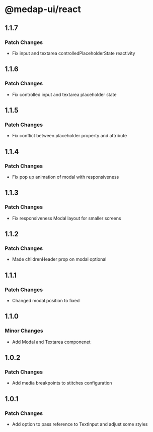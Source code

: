 # @medap-ui/react

## 1.1.7

### Patch Changes

- Fix input and textarea controlledPlaceholderState reactivity

## 1.1.6

### Patch Changes

- Fix controlled input and textarea placeholder state

## 1.1.5

### Patch Changes

- Fix conflict between placeholder property and attribute

## 1.1.4

### Patch Changes

- Fix pop up animation of modal with responsiveness

## 1.1.3

### Patch Changes

- Fix responsiveness Modal layout for smaller screens

## 1.1.2

### Patch Changes

- Made childrenHeader prop on modal optional

## 1.1.1

### Patch Changes

- Changed modal position to fixed

## 1.1.0

### Minor Changes

- Add Modal and Textarea componenet

## 1.0.2

### Patch Changes

- Add media breakpoints to stitches configuration

## 1.0.1

### Patch Changes

- Add option to pass reference to TextInput and adjust some styles
